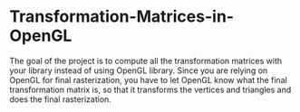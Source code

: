 # Transformation-Matrices-in-OpenGL

The goal of the project is to compute all the transformation matrices with your library instead of using OpenGL library. 
Since you are relying on OpenGL for final rasterization, you have to let OpenGL know what the final transformation matrix is, 
so that it transforms the vertices and triangles and does the final rasterization. 
